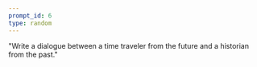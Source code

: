 ```yaml
---
prompt_id: 6
type: random
---
```


"Write a dialogue between a time traveler from the future and a historian from the past."
